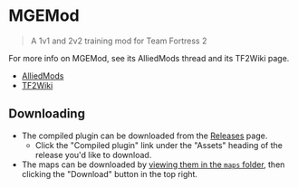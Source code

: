 # MGEMod

> A 1v1 and 2v2 training mod for Team Fortress 2

For more info on MGEMod, see its AlliedMods thread and its TF2Wiki page.

- [AlliedMods](https://forums.alliedmods.net/showthread.php?t=154755)
- [TF2Wiki](http://wiki.teamfortress.com/wiki/MGE_Mod)

## Downloading
- The compiled plugin can be downloaded from the [Releases](https://github.com/Lange/MGEMod/releases) page.
  - Click the "Compiled plugin" link under the "Assets" heading of the release you'd like to download.
- The maps can be downloaded by [viewing them in the `maps` folder](https://github.com/Lange/MGEMod/tree/master/maps), then clicking the "Download" button in the top right.
